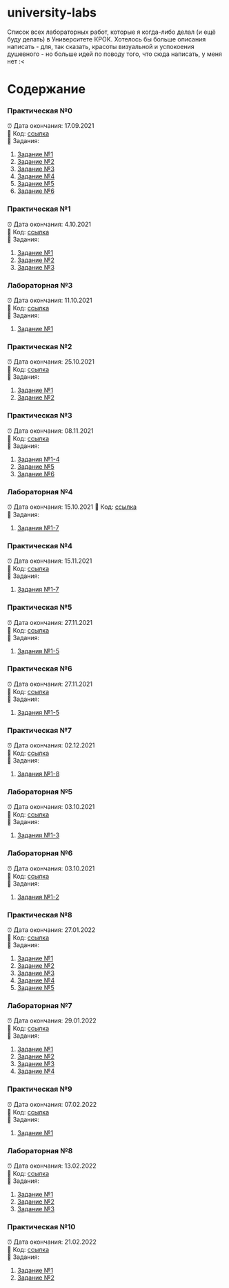 # university-labs

Список всех лабораторных работ, которые я когда-либо делал (и ещё буду делать) в Университете КРОК. Хотелось бы больше описания написать - для, так сказать, красоты визуальной и успокоения душевного - но больше идей по поводу того, что сюда написать, у меня нет :<

# Содержание

### Практическая №0
⏰ Дата окончания: 17.09.2021  
🔗 Код: [ссылка](https://github.com/SniperFox213/university-labs/tree/master/practice_00)  
📜 Задания:  
1. [Задание №1](https://github.com/SniperFox213/university-labs/blob/master/practice_00/task1.py)
2. [Задание №2](https://github.com/SniperFox213/university-labs/blob/master/practice_00/task2.py)
3. [Задание №3](https://github.com/SniperFox213/university-labs/blob/master/practice_00/task3.py)
4. [Задание №4](https://github.com/SniperFox213/university-labs/blob/master/practice_00/task4.py)
5. [Задание №5](https://github.com/SniperFox213/university-labs/blob/master/practice_00/task5.py)
6. [Задание №6](https://github.com/SniperFox213/university-labs/blob/master/practice_00/task6.py)

### Практическая №1
⏰ Дата окончания: 4.10.2021  
🔗 Код: [ссылка](https://github.com/SniperFox213/university-labs/tree/master/practice_01)  
📜 Задания:  
1. [Задание №1](https://github.com/SniperFox213/university-labs/blob/master/practice_01/task1.py)
2. [Задание №2](https://github.com/SniperFox213/university-labs/blob/master/practice_01/task2.py)
3. [Задание №3](https://github.com/SniperFox213/university-labs/blob/master/practice_01/task3.py)

### Лабораторная №3
⏰ Дата окончания: 11.10.2021  
🔗 Код: [ссылка](https://github.com/SniperFox213/university-labs/tree/master/lab_03)  
📜 Задания:  
1. [Задание №1](https://github.com/SniperFox213/university-labs/blob/master/lab_03/main.py)

### Практическая №2
⏰ Дата окончания: 25.10.2021  
🔗 Код: [ссылка](https://github.com/SniperFox213/university-labs/tree/master/practice_02)  
📜 Задания:  
1. [Задание №1](https://github.com/SniperFox213/university-labs/blob/master/practice_02/task1.py)
2. [Задание №2](https://github.com/SniperFox213/university-labs/blob/master/practice_02/task2.py)

### Практическая №3
⏰ Дата окончания: 08.11.2021  
🔗 Код: [ссылка](https://github.com/SniperFox213/university-labs/tree/master/practice_03)  
📜 Задания:  
1. [Задания №1-4](https://github.com/SniperFox213/university-labs/blob/master/practice_03/tasks1-4.py)
2. [Задание №5](https://github.com/SniperFox213/university-labs/blob/master/practice_03/task5.py)
3. [Задание №6](https://github.com/SniperFox213/university-labs/blob/master/practice_03/task6.py)

### Лабораторная №4
⏰ Дата окончания: 15.10.2021
🔗 Код: [ссылка](https://github.com/SniperFox213/university-labs/tree/master/lab_04)  
📜 Задания:  
1. [Задания №1-7](https://github.com/SniperFox213/university-labs/blob/master/lab_04/tasks1-7.py)

### Практическая №4
⏰ Дата окончания: 15.11.2021  
🔗 Код: [ссылка](https://github.com/SniperFox213/university-labs/tree/master/practice_04)  
📜 Задания:  
1. [Задания №1-7](https://github.com/SniperFox213/university-labs/blob/master/practice_04/tasks1-7.py)

### Практическая №5
⏰ Дата окончания: 27.11.2021  
🔗 Код: [ссылка](https://github.com/SniperFox213/university-labs/tree/master/practice_05)  
📜 Задания:  
1. [Задания №1-5](https://github.com/SniperFox213/university-labs/blob/master/practice_05/tasks1-5.py)

### Практическая №6
⏰ Дата окончания: 27.11.2021  
🔗 Код: [ссылка](https://github.com/SniperFox213/university-labs/tree/master/practice_06)  
📜 Задания:  
1. [Задания №1-5](https://github.com/SniperFox213/university-labs/blob/master/practice_06/tasks1-5.py)

### Практическая №7
⏰ Дата окончания: 02.12.2021  
🔗 Код: [ссылка](https://github.com/SniperFox213/university-labs/tree/master/practice_07)  
📜 Задания:  
1. [Задания №1-8](https://github.com/SniperFox213/university-labs/blob/master/practice_07/tasks1-8.py)

### Лабораторная №5
⏰ Дата окончания: 03.10.2021  
🔗 Код: [ссылка](https://github.com/SniperFox213/university-labs/tree/master/lab_05)  
📜 Задания:  
1. [Задания №1-3](https://github.com/SniperFox213/university-labs/blob/master/lab_05/tasks1-3.py)

### Лабораторная №6
⏰ Дата окончания: 03.10.2021  
🔗 Код: [ссылка](https://github.com/SniperFox213/university-labs/tree/master/lab_06)  
📜 Задания:  
1. [Задания №1-2](https://github.com/SniperFox213/university-labs/blob/master/lab_06/tasks1-2.py)

### Практическая №8
⏰ Дата окончания: 27.01.2022  
🔗 Код: [ссылка](https://github.com/SniperFox213/university-labs/tree/master/practice_08)  
📜 Задания:  
1. [Задание №1](https://github.com/SniperFox213/university-labs/blob/master/practice_08/task1.py)
2. [Задание №2](https://github.com/SniperFox213/university-labs/blob/master/practice_08/task2.py)
3. [Задание №3](https://github.com/SniperFox213/university-labs/blob/master/practice_08/task3.py)
4. [Задание №4](https://github.com/SniperFox213/university-labs/blob/master/practice_08/task4.py)
5. [Задание №5](https://github.com/SniperFox213/university-labs/blob/master/practice_08/task5.py)

### Лабораторная №7
⏰ Дата окончания: 29.01.2022  
🔗 Код: [ссылка](https://github.com/SniperFox213/university-labs/tree/master/lab_07)  
📜 Задания:  
1. [Задание №1](https://github.com/SniperFox213/university-labs/blob/master/lab_07/task1.py)
2. [Задание №2](https://github.com/SniperFox213/university-labs/blob/master/lab_07/task2.py)
3. [Задание №3](https://github.com/SniperFox213/university-labs/blob/master/lab_07/task3.py)
4. [Задание №4](https://github.com/SniperFox213/university-labs/blob/master/lab_07/task4.py)

### Практическая №9
⏰ Дата окончания: 07.02.2022  
🔗 Код: [ссылка](https://github.com/SniperFox213/university-labs/tree/master/practice_09)  
📜 Задания:  
1. [Задание №1](https://github.com/SniperFox213/university-labs/blob/master/practice_09/task1.py)

### Лабораторная №8
⏰ Дата окончания: 13.02.2022  
🔗 Код: [ссылка](https://github.com/SniperFox213/university-labs/tree/master/lab_08)  
📜 Задания:  
1. [Задание №1](https://github.com/SniperFox213/university-labs/blob/master/lab_08/task1.py)
1. [Задание №2](https://github.com/SniperFox213/university-labs/blob/master/lab_08/task2.py)
1. [Задание №3](https://github.com/SniperFox213/university-labs/blob/master/lab_08/task3.py)

### Практическая №10
⏰ Дата окончания: 21.02.2022  
🔗 Код: [ссылка](https://github.com/SniperFox213/university-labs/tree/master/practice_10)  
📜 Задания:  
1. [Задание №1](https://github.com/SniperFox213/university-labs/blob/master/practice_10/task1.py)
1. [Задание №2](https://github.com/SniperFox213/university-labs/blob/master/practice_10/task2.py)